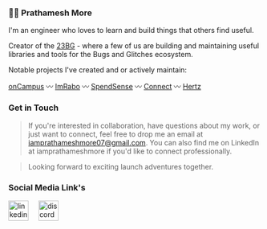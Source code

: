 
<h3>🧑‍🚀 Prathamesh More</h3>

I'm an engineer who loves to learn and build things that others find useful.

Creator of the [23BG](https://github.com/23bg) - where a few of us are building and maintaining useful libraries and tools for the Bugs and Glitches ecosystem. 

Notable projects I've created and or actively maintain:

[onCampus](https://github.com/iamprathameshmore/onCampus) 〰 [ImRabo](https://github.com/iamprathameshmore/imrabo) 〰 [SpendSense](https://github.com/iamprathameshmore/SpendSense) 〰 [Connect](https://github.com/iamprathameshmore/Connect) 〰 [Hertz](https://github.com/iamprathameshmore/Hertz)
<h3>Get in Touch</h3>

> If you're interested in collaboration, have questions about my work, or just want to connect, feel free to drop me an email at iamprathameshmore07@gmail.com. You can also find me on LinkedIn at iamprathameshmore if you'd like to connect professionally.

> Looking forward to exciting launch adventures together.


<h3>Social Media Link's</h3>

<div align="left">
  <a href='https://www.linkedin.com/in/iamprathameshmore/'><img src="https://cdn.jsdelivr.net/gh/devicons/devicon/icons/linkedin/linkedin-original.svg" height="40" alt="linkedin logo"  /></a>
  <img width="12" />
<!--   <img src="https://cdn.simpleicons.org/discord/5865F2" height="40" alt="discord logo"  /> -->
  <a href='https://discord.gg/jxuDXhpQ'><img src="https://cdn.simpleicons.org/discord/5865F2" height="40" alt="discord logo" /></a>
</div>
